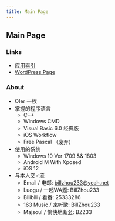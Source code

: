 ```yaml
---
title: Main Page
---
```


## Main Page

### Links
- [应用索引](https://billzhou233.github.io/0/)
- [WordPress Page](https://bz233.wordpress.com/)

### About
- OIer 一枚
- 掌握的程序语言
  - C++
  - Windows CMD
  - Visual Basic 6.0 经典版
  - iOS Workflow
  - Free Pascal （废弃）
- 使用的系统
  - Windows 10 Ver 1709 && 1803
  - Android M With Xposed
  - iOS 12
- 与本人交♂流
  - Email / 电邮: billzhou233@yeah.net
  - Luogu / 一起WA题: BillZhou233
  - Bilibili / 看番: 25333286
  - 163 Music / 来听歌: BillZhou233
  - Majsoul / 愉快地断幺: BZ233